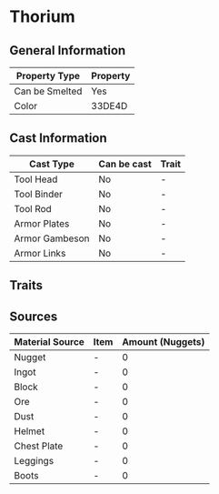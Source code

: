 # Thorium

## General Information

| Property Type  | Property |
| -------------- | -------- |
| Can be Smelted | Yes      |
| Color          | 33DE4D   |

## Cast Information

| Cast Type      | Can be cast | Trait |
| -------------- | ----------- | ----- |
| Tool Head      | No          | -     |
| Tool Binder    | No          | -     |
| Tool Rod       | No          | -     |
| Armor Plates   | No          | -     |
| Armor Gambeson | No          | -     |
| Armor Links    | No          | -     |

## Traits

## Sources

| Material Source | Item | Amount (Nuggets) |
| --------------- | ---- | ---------------- |
| Nugget          | -    | 0                |
| Ingot           | -    | 0                |
| Block           | -    | 0                |
| Ore             | -    | 0                |
| Dust            | -    | 0                |
| Helmet          | -    | 0                |
| Chest Plate     | -    | 0                |
| Leggings        | -    | 0                |
| Boots           | -    | 0                |
